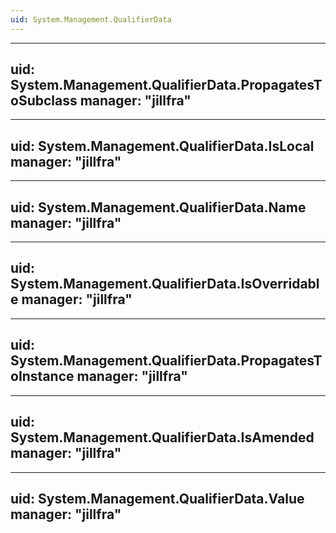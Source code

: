 ```yaml
---
uid: System.Management.QualifierData
---
```


---
uid: System.Management.QualifierData.PropagatesToSubclass
manager: "jillfra"
---

---
uid: System.Management.QualifierData.IsLocal
manager: "jillfra"
---

---
uid: System.Management.QualifierData.Name
manager: "jillfra"
---

---
uid: System.Management.QualifierData.IsOverridable
manager: "jillfra"
---

---
uid: System.Management.QualifierData.PropagatesToInstance
manager: "jillfra"
---

---
uid: System.Management.QualifierData.IsAmended
manager: "jillfra"
---

---
uid: System.Management.QualifierData.Value
manager: "jillfra"
---
